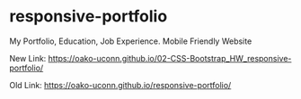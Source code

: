 # responsive-portfolio
My Portfolio, Education, Job Experience. Mobile Friendly Website

New Link:
https://oako-uconn.github.io/02-CSS-Bootstrap_HW_responsive-portfolio/

Old Link:
https://oako-uconn.github.io/responsive-portfolio/
